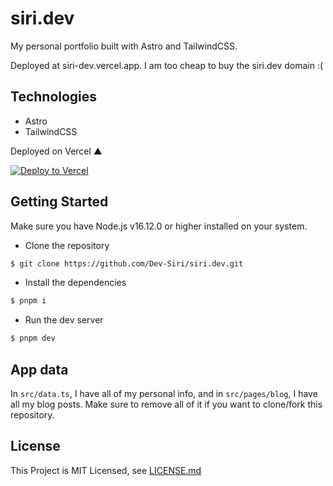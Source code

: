 # siri.dev

My personal portfolio built with Astro and TailwindCSS.

Deployed at siri-dev.vercel.app. I am too cheap to buy the siri.dev domain :(

## Technologies

- Astro
- TailwindCSS

Deployed on Vercel ▲

[![Deploy to Vercel](https://vercel.com/button)](https://vercel.com/new/clone?repository-url=https://github.com/Dev-Siri/siri.dev)

## Getting Started

Make sure you have Node.js v16.12.0 or higher installed on your system.

- Clone the repository

```sh
$ git clone https://github.com/Dev-Siri/siri.dev.git
```

- Install the dependencies

```sh
$ pnpm i
```

- Run the dev server

```sh
$ pnpm dev
```

## App data

In `src/data.ts`, I have all of my personal info, and in `src/pages/blog`, I have all my blog posts. Make sure to remove all of it if you want to clone/fork this repository.

## License

This Project is MIT Licensed, see [LICENSE.md](LICENSE.md)
